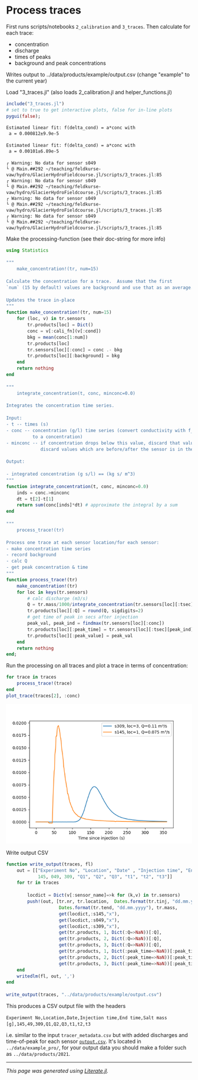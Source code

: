 # Process traces

First runs scripts/notebooks `2_calibration` and `3_traces`.  Then
calculate for each trace:
- concentration
- discharge
- times of peaks
- background and peak concentrations

Writes output to ../data/products/example/output.csv (change "example" to the current year)

Load "3_traces.jl" (also loads 2_calibration.jl and helper_functions.jl)

````julia
include("3_traces.jl")
# set to true to get interactive plots, false for in-line plots
pygui(false);
````

````
Estimated linear fit: f(delta_cond) = a*conc with
 a = 0.000812±9.9e-5

Estimated linear fit: f(delta_cond) = a*conc with
 a = 0.00101±6.89e-5

┌ Warning: No data for sensor s049
└ @ Main.##292 ~/teaching/feldkurse-vaw/hydro/GlacierHydroFieldcourse.jl/scripts/3_traces.jl:85
┌ Warning: No data for sensor s049
└ @ Main.##292 ~/teaching/feldkurse-vaw/hydro/GlacierHydroFieldcourse.jl/scripts/3_traces.jl:85
┌ Warning: No data for sensor s049
└ @ Main.##292 ~/teaching/feldkurse-vaw/hydro/GlacierHydroFieldcourse.jl/scripts/3_traces.jl:85
┌ Warning: No data for sensor s049
└ @ Main.##292 ~/teaching/feldkurse-vaw/hydro/GlacierHydroFieldcourse.jl/scripts/3_traces.jl:85

````

Make the processing-function (see their doc-string for more info)

````julia
using Statistics

"""
    make_concentration!(tr, num=15)

Calculate the concentration for a trace.  Assume that the first
`num` (15 by default) values are background and use that as an average.

Updates the trace in-place
"""
function make_concentration!(tr, num=15)
    for (loc, v) in tr.sensors
        tr.products[loc] = Dict()
        conc = v[:cali_fn](v[:cond])
        bkg = mean(conc[1:num])
        tr.products[loc]
        tr.sensors[loc][:conc] = conc .- bkg
        tr.products[loc][:background] = bkg
    end
    return nothing
end

"""
    integrate_concentration(t, conc, minconc=0.0)

Integrates the concentration time series.

Input:
- t -- times (s)
- conc -- concentration (g/l) time series (convert conductivity with f_readout2conc
          to a concentration)
- minconc -- if concentration drops below this value, discard that value.  Useful to
             discard values which are before/after the sensor is in the water.

Output:

- integrated concentration (g s/l) == (kg s/ m^3)
"""
function integrate_concentration(t, conc, minconc=0.0)
    inds = conc.>minconc
    dt = t[2]-t[1]
    return sum(conc[inds]*dt) # approximate the integral by a sum
end

"""
    process_trace!(tr)

Process one trace at each sensor location/for each sensor:
- make concentration time series
- record background
- calc Q
- get peak concentration & time
"""
function process_trace!(tr)
    make_concentration!(tr)
    for loc in keys(tr.sensors)
        # calc discharge (m3/s)
        Q = tr.mass/1000/integrate_concentration(tr.sensors[loc][:tsec], tr.sensors[loc][:conc])
        tr.products[loc][:Q] = round(Q, sigdigits=2)
        # get time of peak in secs after injection
        peak_val, peak_ind = findmax(tr.sensors[loc][:conc])
        tr.products[loc][:peak_time] = tr.sensors[loc][:tsec][peak_ind]
        tr.products[loc][:peak_value] = peak_val
    end
    return nothing
end;
````

Run the processing on all traces and plot a trace in terms of
concentration:

````julia
for trace in traces
    process_trace!(trace)
end
plot_trace(traces[2], :conc)
````

![](multi-trace-conc.png)

Write output CSV

````julia
function write_output(traces, fl)
    out = [["Experiment No", "Location", "Date" , "Injection time", "End time", "Salt mass [g]",
            145, 049, 309, "Q1", "Q2", "Q3", "t1", "t2", "t3"]]
    for tr in traces

        locdict = Dict(v[:sensor_name]=>k for (k,v) in tr.sensors)
        push!(out, [tr.nr, tr.location,  Dates.format(tr.tinj, "dd.mm.yyyy"), Dates.format(tr.tinj, "HH:MM:SS"),
                    Dates.format(tr.tend, "dd.mm.yyyy"), tr.mass,
                    get(locdict,:s145,"x"),
                    get(locdict,:s049,"x"),
                    get(locdict,:s309,"x"),
                    get(tr.products, 1, Dict(:Q=>NaN))[:Q],
                    get(tr.products, 2, Dict(:Q=>NaN))[:Q],
                    get(tr.products, 3, Dict(:Q=>NaN))[:Q],
                    get(tr.products, 1, Dict(:peak_time=>NaN))[:peak_time],
                    get(tr.products, 2, Dict(:peak_time=>NaN))[:peak_time],
                    get(tr.products, 3, Dict(:peak_time=>NaN))[:peak_time]])
    end
    writedlm(fl, out, ',')
end

write_output(traces, "../data/products/example/output.csv")
````

This produces a CSV output file with the headers

`Experiment No,Location,Date,Injection time,End time,Salt mass [g],145,49,309,Q1,Q2,Q3,t1,t2,t3`

i.e. similar to the input `tracer_metadata.csv` but with added discharges and time-of-peak for
each sensor [`output.csv`](../data/example_pro/output.csv).  It's located in `../data/example_pro/`,
for your output data you should make a folder such as `../data/products/2021`.

---

*This page was generated using [Literate.jl](https://github.com/fredrikekre/Literate.jl).*

